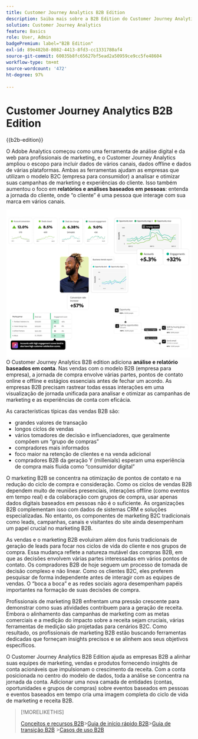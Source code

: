 ```yaml
---
title: Customer Journey Analytics B2B Edition
description: Saiba mais sobre a B2B Edition do Customer Journey Analytics.
solution: Customer Journey Analytics
feature: Basics
role: User, Admin
badgePremium: label="B2B Edition"
exl-id: 89e482b8-8082-4413-8fd3-cc1331780af4
source-git-commit: 60035b8fc65627bf5ead2a50959ce9cc5fe48604
workflow-type: tm+mt
source-wordcount: '472'
ht-degree: 97%

---
```



# Customer Journey Analytics B2B Edition

{{b2b-edition}}

O Adobe Analytics começou como uma ferramenta de análise digital e da web para profissionais de marketing, e o Customer Journey Analytics ampliou o escopo para incluir dados de vários canais, dados offline e dados de várias plataformas.  Ambas as ferramentas ajudam as empresas que utilizam o modelo B2C (empresa para consumidor) a analisar e otimizar suas campanhas de marketing e experiências do cliente. Isso também aumentou o foco em **relatórios e análises baseados em pessoas**: entenda a jornada do cliente, onde “o cliente” é uma pessoa que interage com sua marca em vários canais.

![Imagem herói B2B](assets/b2b-image.png)
O Customer Journey Analytics B2B edition adiciona **análise e relatório baseados em conta**. Nas vendas com o modelo B2B (empresa para empresa), a jornada de compra envolve várias partes, pontos de contato online e offline e estágios essenciais antes de fechar um acordo. As empresas B2B precisam rastrear todas essas interações em uma visualização de jornada unificada para analisar e otimizar as campanhas de marketing e as experiências de conta com eficácia.

As características típicas das vendas B2B são:

* grandes valores de transação
* longos ciclos de vendas
* vários tomadores de decisão e influenciadores, que geralmente compõem um “grupo de compras”
* compradores mais informados
* foco maior na retenção de clientes e na venda adicional
* compradores B2B da geração Y (millenials) esperam uma experiência de compra mais fluida como “consumidor digital”

O marketing B2B se concentra na otimização de pontos de contato e na redução do ciclo de compra e consideração. Como os ciclos de vendas B2B dependem muito de reuniões presenciais, interações offline (como eventos em tempo real) e da colaboração com grupos de compra, usar apenas dados digitais baseados em pessoas não é o suficiente. As organizações B2B complementam isso com dados de sistemas CRM e soluções especializadas. No entanto, os componentes de marketing B2C tradicionais como leads, campanhas, canais e visitantes do site ainda desempenham um papel crucial no marketing B2B.

As vendas e o marketing B2B evoluíram além dos funis tradicionais de geração de leads para focar nos ciclos de vida do cliente e nos grupos de compra. Essa mudança reflete a natureza mutável das compras B2B, em que as decisões envolvem várias partes interessadas em vários pontos de contato. Os compradores B2B de hoje seguem um processo de tomada de decisão complexo e não linear. Como os clientes B2C, eles preferem pesquisar de forma independente antes de interagir com as equipes de vendas. O “boca a boca” e as redes sociais agora desempenham papéis importantes na formação de suas decisões de compra.

Profissionais de marketing B2B enfrentam uma pressão crescente para demonstrar como suas atividades contribuem para a geração de receita.  Embora o alinhamento das campanhas de marketing com as metas comerciais e a medição do impacto sobre a receita sejam cruciais, várias ferramentas de medição são projetadas para cenários B2C. Como resultado, os profissionais de marketing B2B estão buscando ferramentas dedicadas que forneçam insights precisos e se alinhem aos seus objetivos específicos.

O Customer Journey Analytics B2B Edition ajuda as empresas B2B a alinhar suas equipes de marketing, vendas e produtos fornecendo insights de conta acionáveis que impulsionam o crescimento da receita. Com a conta posicionada no centro do modelo de dados, toda a análise se concentra na jornada da conta. Adicionar uma nova camada de entidades (contas, oportunidades e grupos de compras) sobre eventos baseados em pessoas e eventos baseados em tempo cria uma imagem completa do ciclo de vida de marketing e receita B2B.


>[!MORELIKETHIS]
>
>[Conceitos e recursos B2B](cja-b2b-concepts-features.md)
>&#x200B;>[Guia de início rápido B2B](cja-b2b-quick-start-guide.md)
>&#x200B;>[Guia de transição B2B](cja-b2b-transition.md)
>&#x200B;>[Casos de uso B2B](/help/use-cases/b2b/b2b-edition/use-cases-overview.md)
>
